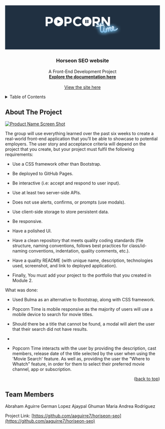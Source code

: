 <div id="top"><div>
<!--
*** This is the Readme for the Interactive Front-End project


<!-- Project Logo -->
<br />
<div align="center">
    <a href="https://github.com/aaguirre7/popcorn_time">
        <img src="./assets/images/title_banner_sm.png" alt="Popcorn time">
    <a/>
    <h3 align="center">
        Horseon SEO website
    </h3>
    <p align="center">
        A Front-End Development Project
        <br />
        <a href="https://github.com/aaguirre7/popcorn_time">
            <strong>Explore the documentation here</strong>
        </a>
        <br />
        <br />
        <a href=" insert the deployed site">
            View the site here
        </a>
    </p>
</div>

<!-- TABLE OF CONTENTS -->
<details>
  <summary>Table of Contents</summary>
  <ol>
    <li>
      <a href="#about-the-project">About The Project</a>
    </li>
    <li>
        <a href="#contact">Contact</a>
    </li>

  </ol>
</details>

<!-- ABOUT THE PROJECT -->
## About The Project

[![Product Name Screen Shot][product-screenshot]](./assets/images/01-html-css-git-homework-demo.png)

The group will use everything learned over the past six weeks to create a real-world front-end application that you’ll be able to showcase to potential employers. The user story and acceptance criteria will depend on the project that you create, but your project must fulfil the following requirements:

- Use a CSS framework other than Bootstrap.

- Be deployed to GitHub Pages.

- Be interactive (i.e: accept and respond to user input).

- Use at least two server-side APIs.

- Does not use alerts, confirms, or prompts (use modals).

- Use client-side storage to store persistent data.

- Be responsive.

- Have a polished UI.

- Have a clean repository that meets quality coding standards (file structure, naming conventions, follows best practices for class/id-naming conventions, indentation, quality comments, etc.).

- Have a quality README (with unique name, description, technologies used, screenshot, and link to deployed application).

- Finally, You must add your project to the portfolio that you created in Module 2.

What was done:

- Used Bulma as an alternative to Bootstrap, along with CSS framework.

- Popcorn Time is mobile responsive as the majority of users will use a mobile device to search for movie titles.

- Should there be a title that cannot be found, a modal will alert the user that their search did not have results.

- 

- Popcorn Time interacts with the user by providing the description, cast members, release date of the title selected by the user when using the 'Movie Search' feature. As well as, providing the user the "Where to Whatch" feature, in order for them to select their preferred movie channel, app or subscription.


<p align="right">(<a href="#top">back to top</a>)</p>

<!-- Team Members -->
## Team Members

Abraham Aguirre 
German Lopez
Ajaypal Ghuman
Maria Andrea Rodriguez

Project Link: [https://github.com/aaguirre7/horiseon-seo](https://github.com/aaguirre7/horiseon-seo)

<!-- MARKDOWN LINKS & IMAGES -->
[linkedin-shield]: https://img.shields.io/badge/-LinkedIn-black.svg?style=for-the-badge&logo=linkedin&colorB=555
[linkedin-url]: https://www.linkedin.com/in/abraham-aguirre-1b237293/
[product-screenshot]: ./assets/images/01-html-css-git-homework-demo.png

